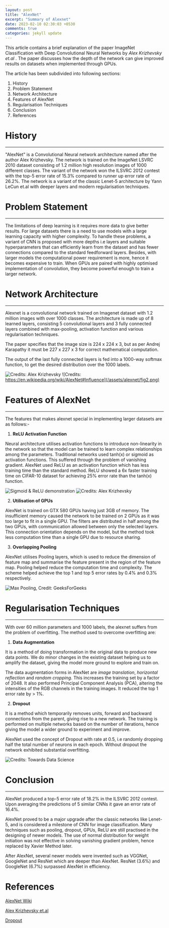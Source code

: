 ```yaml
---
layout: post
title: "AlexNet"
excerpt: "Summary of Alexnet"
date: 2023-02-10 02:30:03 +0530
comments: true
categories: jekyll update
---
```

This article contains a brief explanation of the paper ImageNet Classification with Deep Convolutional Neural Networks by *Alex Krizhevsky et.al* . The paper discusses how the depth of the network can give improved results on datasets when implemented through GPUs.

The article has been subdivided into following sections:

1. History
2. Problem Statement
3. Network Architecture
4. Features of AlexNet
5. Regularisation Techniques
6. Conclusion
7. References

# History
----

"AlexNet" is a Convolutional Neural network architecture named after the author Alex Krizhevsky. The network is trained on the ImageNet LSVRC 2010 dataset consisting of 1.2 million high resolution images of 1000 different classes. The variant of the network won the ILSVRC 2012 contest with the top-5 error rate of 15.3% compared to runner up error rate of 26.2%. The network is a variant of the classic Lenet-5 architecture by Yann LeCun et.al with deeper layers and modern regularisation techniques.

# Problem Statement
-----

The limitations of deep learning is it requires more data to give better results. For large datasets there is a need to use models with a large learning capacity with higher complexity. To handle these problems, a variant of CNN is proposed with more depths i.e layers and suitable hyperparameters that can efficiently learn from the dataset and has fewer connections compared to the standard feedforward layers. Besides, with larger models the computational power requirement is more, hence it becomes expensive to train. When GPUs are paired with highly optimised implementation of convolution, they become powerful enough to train a larger network.

# Network Architecture 
------

Alexnet is a convolutional network trained on Imagenet dataset with 1.2 million images with over 1000 classes. The architecture is made up of 8 learned layers, consisting 5 convolutional layers and 3 fully connected layers combined with max-pooling, activation function and various regularisation techniques.

The paper specifies that the image size is 224 x 224 x 3, but as per Andrej Karapathy it must be 227 x 227 x 3 for correct mathematical computation. 

The output of the last fully connected layers is fed into a 1000-way softmax function, to get the desired distribution over the 1000 labels.

![Credits: Alex Krizhevsky](/assets/alexnet/fig1.png)
![Credits: https://en.wikipedia.org/wiki/AlexNet#Influence](/assets/alexnet/fig2.png)

# Features of AlexNet
-------

The features that makes alexnet special in implementing larger datasets are as follows:-

1. **ReLU Activation Function**

Neural architecture utilises activation functions to introduce non-linearity in the network so that the model can be trained to learn complex relationships among the parameters. Traditional networks used tanh(x) or sigmoid as activation functions. This suffered through the problem of vanishing gradient. AlexNet used ReLU as an activation function which has less training time than the standard method. ReLU showed a 6x faster training time on CIFAR-10 dataset for achieving 25% error rate than the tanh(x) function.

![Sigmoid & ReLU demonstration](/assets/alexnet/fig3.png)
![Credits: Alex Krizhevsky](/assets/alexnet/fig4.png)

2. **Utilisation of GPUs**

AlexNet is trained on GTX 580 GPUs having just 3GB of memory. The insufficient memory caused the network to be trained on 2 GPUs as it was too large to fit in a single GPU. The filters are distributed in half among the two GPUs, with communication allowed between only the selected layers. This connection orientation depends on the model, but the method took less computation time than a single GPU due to resource sharing.

3. **Overlapping Pooling**

AlexNet utilises Pooling layers, which is used to reduce the dimension of feature map and summarise the feature present in the region of the feature map. Pooling helped reduce the computation time and complexity. The scheme helped achieve the top 1 and top 5 error rates by 0.4% and 0.3% respectively.

![Max Pooling, Credit: GeeksForGeeks](/assets/alexnet/fig5.png)


# Regularisation Techniques
--------

With over 60 million parameters and 1000 labels, the alexnet suffers from the problem of overfitting. The method used to overcome overfitting are:

1. **Data Augmentation**

It is a method of doing transformation in the original data to produce new data points. We do minor changes in the existing dataset helping us to amplify the dataset, giving the model more ground to explore and train on.

The data augmentation forms in AlexNet are *image translation*, *horizontal reflection* and *random cropping*. This increases the training set by a factor of 2048. It also performed Principal Component Analysis (PCA), altering the intensities of the RGB channels in the training images. It reduced the top 1 error rate by > 1%.

2. **Dropout**

It is a method which temporarily removes units, forward and backward connections from the parent, giving rise to a new network. The training is performed on multiple networks based on the number of iterations, hence giving the model a wider ground to experiment and improve.

AlexNet used the concept of Dropout with rate at 0.5, i.e randomly dropping half the total number of neurons in each epoch. Without dropout the network exhibited substantial overfitting.

![Credits: Towards Data Science](/assets/alexnet/fig6.png)

# Conclusion
---------

AlexNet produced a top-5 error rate of 18.2% in the ILSVRC 2012 contest. Upon averaging the predictions of 5 similar CNNs it gave an error rate of 16.4%.

AlexNet proved to be a major upgrade after the classic networks like Lenet-5, and is considered a milestone of CNN for image classification. Many techniques such as pooling, dropout, GPUs, ReLU are still practised in the designing of newer models.
The use of normal distribution for weight initiation was not effective in solving vanishing gradient problem, hence replaced by Xavier Method later.

After AlexNet, several newer models were invented such as VGGNet, GoogleNet and ResNet which are deeper than AlexNet. ResNet (3.6%) and GoogleNet (6.7%) surpassed AlexNet in efficiency.

# References

[AlexNet Wiki](https://en.wikipedia.org/wiki/AlexNet)

[Alex Krizhevsky et.al](https://medium.com/r/?url=https%3A%2F%2Fpapers.nips.cc%2Fpaper%2F2012%2Fhash%2Fc399862d3b9d6b76c8436e924a68c45b-Abstract.html)

[Dropout](https://medium.com/@nikhil__xb/dropout-be686db529ec)


